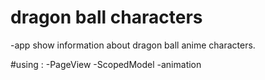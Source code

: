 # dragon ball characters 

-app show information about dragon ball anime characters.

#using : </ln>
-PageView
-ScopedModel
-animation
